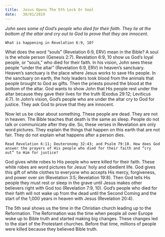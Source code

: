 ```yaml
---
title:  Jesus Opens The 5th Lock Or Seal
date:   30/01/2019
---
```


_John sees some of God’s people who died for their faith. They lie at the bottom of the altar and cry out to God to prove that they are innocent._

`What is happening in Revelation 6:9, 10?`

What does the word “souls” (Revelation 6:9, ERV) mean in the Bible? A soul is the whole person (Genesis 2:7). Revelation 6:9, 10 show us God’s loyal people, or “souls,” who died for their faith. In his vision, John sees these people “under the altar” (Revelation 6:9, ERV) in heaven’s sanctuary. Heaven’s sanctuary is the place where Jesus works to save His people. In the sanctuary on earth, the holy leaders took blood from the animals that people brought to God as gifts. Then the priests poured the blood at the bottom of the altar. God wants to show John that His people rest under the altar because they gave their lives for the truth (Exodus 29:12; Leviticus 4:7). In John’s vision, God’s people who are under the altar cry to God for justice. They ask God to prove that they are innocent.

Now let us be clear about something. These people are dead. They are not in heaven. The Bible teaches that death is the same as sleep. People do not talk or communicate after they die. So, these verses in Revelation are only word pictures. They explain the things that happen on this earth that are not fair. They do not explain what happens after a person dies.


`Read Revelation 6:11; Deuteronomy 32:43; and Psalm 79:10. How does God answer the prayers of His people who died for their faith and “cry out” to Him for justice?`

God gives white robes to His people who were killed for their faith. These white robes are word pictures for Jesus’ holy and obedient life. God gives this gift of white clothes to everyone who accepts His mercy, forgiveness, and power over sin (Revelation 3:5; Revelation 19:8). Then God tells His people they must rest or sleep in the grave until Jesus makes other believers right with God too (Revelation 7:9, 10). God’s people who died for their faith will not wake up from the dead until the Second Coming and the start of the 1,000 years in heaven with Jesus (Revelation 20:4).

The 5th seal shows us the time in the Christian church leading up to the Reformation. The Reformation was the time when people all over Europe woke up to Bible truth and started making big changes. These changes led to the start of the Protestant churches. Before that time, millions of people were killed because they believed Bible truth.